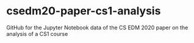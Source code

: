# csedm20-paper-cs1-analysis
GitHub for the Jupyter Notebook data of the CS EDM 2020 paper on the analysis of a CS1 course

